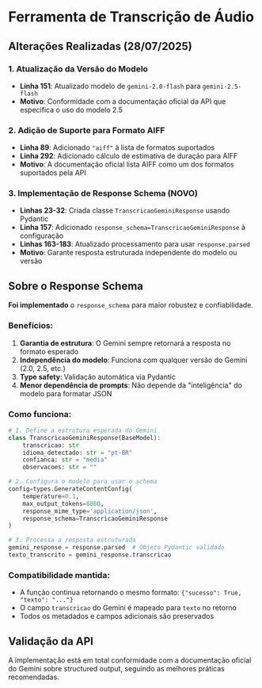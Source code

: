 # Ferramenta de Transcrição de Áudio

## Alterações Realizadas (28/07/2025)

### 1. Atualização da Versão do Modelo
- **Linha 151**: Atualizado modelo de `gemini-2.0-flash` para `gemini-2.5-flash`
- **Motivo**: Conformidade com a documentação oficial da API que especifica o uso do modelo 2.5

### 2. Adição de Suporte para Formato AIFF
- **Linha 89**: Adicionado `"aiff"` à lista de formatos suportados
- **Linha 292**: Adicionado cálculo de estimativa de duração para AIFF
- **Motivo**: A documentação oficial lista AIFF como um dos formatos suportados pela API

### 3. Implementação de Response Schema (NOVO)
- **Linhas 23-32**: Criada classe `TranscricaoGeminiResponse` usando Pydantic
- **Linha 157**: Adicionado `response_schema=TranscricaoGeminiResponse` à configuração
- **Linhas 163-183**: Atualizado processamento para usar `response.parsed`
- **Motivo**: Garante resposta estruturada independente do modelo ou versão

## Sobre o Response Schema

**Foi implementado** o `response_schema` para maior robustez e confiabilidade.

### Benefícios:
1. **Garantia de estrutura**: O Gemini sempre retornará a resposta no formato esperado
2. **Independência do modelo**: Funciona com qualquer versão do Gemini (2.0, 2.5, etc.)
3. **Type safety**: Validação automática via Pydantic
4. **Menor dependência de prompts**: Não depende da "inteligência" do modelo para formatar JSON

### Como funciona:
```python
# 1. Define a estrutura esperada do Gemini
class TranscricaoGeminiResponse(BaseModel):
    transcricao: str
    idioma_detectado: str = "pt-BR"
    confianca: str = "media"
    observacoes: str = ""

# 2. Configura o modelo para usar o schema
config=types.GenerateContentConfig(
    temperature=0.1,
    max_output_tokens=8000,
    response_mime_type='application/json',
    response_schema=TranscricaoGeminiResponse
)

# 3. Processa a resposta estruturada
gemini_response = response.parsed  # Objeto Pydantic validado
texto_transcrito = gemini_response.transcricao
```

### Compatibilidade mantida:
- A função continua retornando o mesmo formato: `{"sucesso": True, "texto": "..."}`
- O campo `transcricao` do Gemini é mapeado para `texto` no retorno
- Todos os metadados e campos adicionais são preservados

## Validação da API

A implementação está em total conformidade com a documentação oficial do Gemini sobre structured output, seguindo as melhores práticas recomendadas.